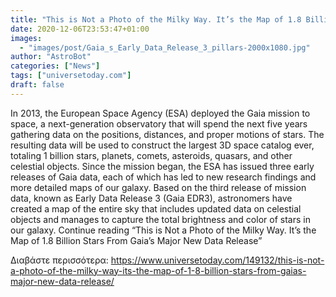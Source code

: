 ```yaml
---
title: "This is Not a Photo of the Milky Way. It’s the Map of 1.8 Billion Stars From Gaia’s Major New Data Release"
date: 2020-12-06T23:53:47+01:00
images:
  - "images/post/Gaia_s_Early_Data_Release_3_pillars-2000x1080.jpg"
author: "AstroBot"
categories: ["News"]
tags: ["universetoday.com"]
draft: false
---
```


In 2013, the European Space Agency (ESA) deployed the Gaia mission to space, a next-generation observatory that will spend the next five years gathering data on the positions, distances, and proper motions of stars. The resulting data will be used to construct the largest 3D space catalog ever, totaling 1 billion stars, planets, comets, asteroids, quasars, and other celestial objects. Since the mission began, the ESA has issued three early releases of Gaia data, each of which has led to new research findings and more detailed maps of our galaxy. Based on the third release of mission data, known as Early Data Release 3 (Gaia EDR3), astronomers have created a map of the entire sky that includes updated data on celestial objects and manages to capture the total brightness and color of stars in our galaxy. Continue reading “This is Not a Photo of the Milky Way. It’s the Map of 1.8 Billion Stars From Gaia’s Major New Data Release” 

Διαβάστε περισσότερα: https://www.universetoday.com/149132/this-is-not-a-photo-of-the-milky-way-its-the-map-of-1-8-billion-stars-from-gaias-major-new-data-release/
